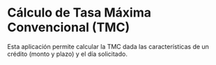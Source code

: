 # Cálculo de Tasa Máxima Convencional (TMC)

Esta aplicación permite calcular la TMC dada las características de un crédito (monto y plazo) y el día solicitado.
